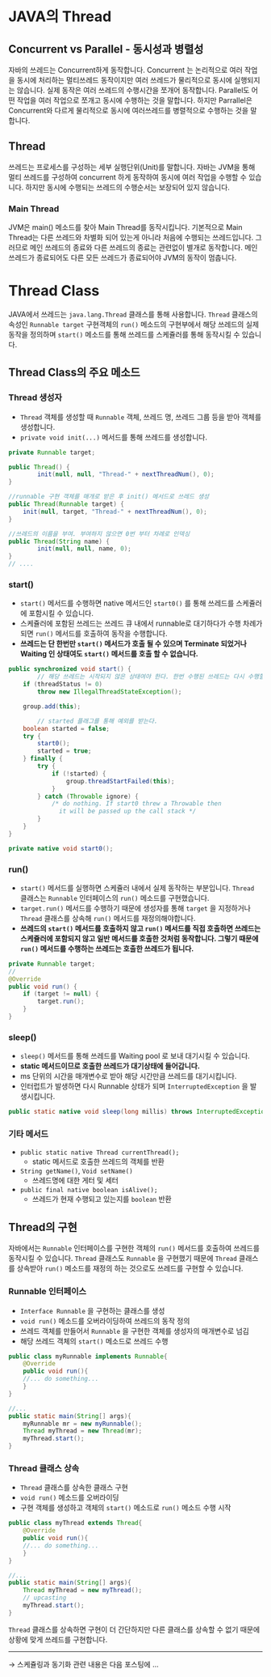 # JAVA의 Thread

## Concurrent vs Parallel - 동시성과 병렬성

자바의 쓰레드는 Concurrent하게 동작합니다. Concurrent 는 논리적으로 여러 작업을 동시에 처리하는 멀티쓰레드 동작이지만 여러 쓰레드가 물리적으로 동시에 실행되지는 않습니다. 실제 동작은 여러 쓰레드의 수행시간을 쪼개어 동작합니다. Parallel도 어떤 작업을 여러 작업으로 쪼개고 동시에 수행하는 것을 말합니다. 하지만 Parrallel은 Concurrent와 다르게 물리적으로 동시에 여러쓰레드를 병렬적으로 수행하는 것을 말합니다. 

## Thread

쓰레드는 프로세스를 구성하는 세부 실행단위(Unit)를 말합니다. 자바는 JVM을 통해 멀티 쓰레드를 구성하여 concurrent 하게 동작하여 동시에 여러 작업을 수행할 수 있습니다. 하지만 동시에 수행되는 쓰레드의 수행순서는 보장되어 있지 않습니다.

### Main Thread

 JVM은 main() 메소드를 찾아 Main Thread를 동작시킵니다. 기본적으로 Main Thread는 다른 쓰레드와 차별화 되어 있는게 아니라 처음에 수행되는 쓰레드입니다. 그러므로 메인 쓰레드의 종료와 다른 쓰레드의 종료는 관련없이 별개로 동작합니다. 메인 쓰레드가 종료되어도 다른 모든 쓰레드가 종료되어야 JVM의 동작이 멈춥니다.

# Thread Class

JAVA에서 쓰레드는 `java.lang.Thread` 클래스를 통해 사용합니다. `Thread` 클래스의 속성인 `Runnable target`  구현객체의 `run()` 메소드의 구현부에서 해당 쓰레드의 실제 동작을 정의하며 `start()` 메소드를 통해 쓰레드를 스케쥴러를 통해 동작시킬 수 있습니다.

## Thread Class의 주요 메소드

### Thread 생성자

- `Thread` 객체를 생성할 때 `Runnable` 객체, 쓰레드 명, 쓰레드 그룹 등을 받아 객체를 생성합니다.
- `private void init(...)` 메서드를 통해 쓰레드를 생성합니다.

```java
private Runnable target;

public Thread() {
        init(null, null, "Thread-" + nextThreadNum(), 0);
}

//runnable 구현 객체를 매개로 받은 후 init() 메서드로 쓰레드 생성
public Thread(Runnable target) {
    init(null, target, "Thread-" + nextThreadNum(), 0);
}

//쓰레드의 이름을 부여. 부여하지 않으면 0번 부터 차례로 인덱싱
public Thread(String name) {
        init(null, null, name, 0);
}
// ....
```

### start()

- `start()` 메서드를 수행하면 native 메서드인 `start0()` 를 통해 쓰레드를 스케쥴러에 포함시킬 수 있습니다.
- 스케쥴러에 포함된 쓰레드는 쓰레드 큐 내에서 runnable로 대기하다가 수행 차례가 되면 `run()` 메서드를 호출하여 동작을 수행합니다.
- **쓰레드는 단 한번만 `start()` 메서드가 호출 될 수 있으며 Terminate 되었거나 Waiting 인 상태여도 `start()` 메서드를 호출 할 수 없습니다.**

```java
public synchronized void start() {
		// 해당 쓰레드는 시작되지 않은 상태여야 한다. 한번 수행된 쓰레드는 다시 수행할 수 없음.
    if (threadStatus != 0)
        throw new IllegalThreadStateException();

    group.add(this);

		// started 플래그를 통해 예외를 받는다.
    boolean started = false;
    try {
        start0();
        started = true;
    } finally {
        try {
            if (!started) {
                group.threadStartFailed(this);
            }
        } catch (Throwable ignore) {
            /* do nothing. If start0 threw a Throwable then
              it will be passed up the call stack */
        }
    }
}

private native void start0();
```

### run()

- `start()` 메서드를 실행하면 스케쥴러 내에서 실제 동작하는 부분입니다. `Thread` 클래스는 `Runnable` 인터페이스의 `run()` 메소드를 구현했습니다.
- `target.run()` 메서드를 수행하기 때문에 생성자를 통해 `target` 을 지정하거나 `Thread` 클래스를 상속해 `run()`  메서드를 재정의해야합니다.
- **쓰레드의 `start()` 메서드를 호출하지 않고 `run()` 메서드를 직접 호출하면 쓰레드는 스케쥴러에 포함되지 않고 일반 메서드를 호출한 것처럼 동작합니다. 그렇기 때문에 `run()` 메서드를 수행하는 쓰레드는 호출한 쓰레드가 됩니다.**

```java
private Runnable target;
// 
@Override
public void run() {
    if (target != null) {
        target.run();
    }
}
```

### sleep()

- `sleep()` 메서드를 통해 쓰레드를 Waiting pool 로 보내 대기시킬 수 있습니다.
- **static 메서드이므로 호출한 쓰레드가 대기상태에 들어갑니다.**
- ms 단위의 시간을 매개변수로 받아 해당 시간만큼 쓰레드를 대기시킵니다.
- 인터럽트가 발생하면 다시 Runnable 상태가 되며 `InterruptedException` 을 발생시킵니다.

```java
public static native void sleep(long millis) throws InterruptedException;
```

### 기타 메서드

- `public static native Thread currentThread();`
    - static 메서드로 호출한 쓰레드의 객체를 반환
- `String getName()`,  `Void setName()`
    - 쓰레드명에 대한 게터 및 세터
- `public final native boolean isAlive();`
    - 쓰레드가 현재 수행되고 있는지를 `boolean` 반환

## Thread의 구현

자바에서는 `Runnable` 인터페이스를 구현한 객체의 `run()` 메서드를 호출하여 쓰레드를 동작시킬 수 있습니다. `Thread` 클래스도 `Runnable` 을 구현했기 때문에 `Thread` 클래스를 상속받아 `run()` 메소드를 재정의 하는 것으로도 쓰레드를 구현할 수 있습니다.

### Runnable 인터페이스

- `Interface Runnable` 을 구현하는 클래스를 생성
- `void run()` 메소드를 오버라이딩하여 쓰레드의 동작 정의
- 쓰레드 객체를 만들어서  `Runnable` 을 구현한 객체를 생성자의 매개변수로 넘김
- 해당 쓰레드 객체의 `start()` 메소드로 쓰레드 수행

```java
public class myRunnable implements Runnable{
    @Override
    public void run(){
    //... do something...
    }
}

//...
public static main(String[] args){
    myRunnable mr = new myRunnable();
    Thread myThread = new Thread(mr);
    myThread.start();
}
```

### Thread 클래스 상속

- `Thread` 클래스를 상속한 클래스 구현
- `void run()` 메소드를 오버라이딩
- 구현 객체를 생성하고 객체의 `start()` 메소드로 `run()` 메소드 수행 시작

```java
public class myThread extends Thread{
    @Override
    public void run(){
    //... do something...
    }
}

//...
public static main(String[] args){
    Thread myThread = new myThread();
    // upcasting
    myThread.start();
}

```

 `Thread` 클래스를 상속하면 구현이 더 간단하지만 다른 클래스를 상속할 수 없기 때문에 상황에 맞게 쓰레드를 구현합니다.

---

→ 스케쥴링과 동기화 관련 내용은 다음 포스팅에 ...
